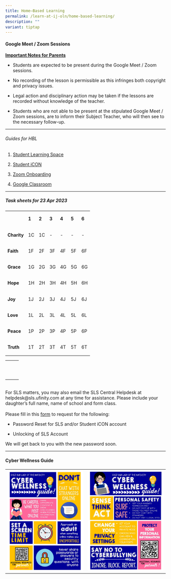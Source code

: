 ```yaml
---
title: Home–Based Learning
permalink: /learn-at-ij-oln/home-based-learning/
description: ""
variant: tiptap
---
```

<h4><strong>Google Meet / Zoom Sessions</strong></h4>
<p><strong><u>Important Notes for Parents</u></strong>
</p>
<ul data-tight="true" class="tight">
<li>
<p>Students are expected to be present during the Google Meet / Zoom sessions.</p>
</li>
<li>
<p>No recording of the lesson is permissible as this infringes both copyright
and privacy issues.</p>
</li>
<li>
<p>Legal action and disciplinary action may be taken if the lessons are recorded
without knowledge of the teacher.</p>
</li>
<li>
<p>Students who are not able to be present at the stipulated Google Meet
/ Zoom sessions, are to inform their Subject Teacher, who will then see
to the necessary follow-up.</p>
</li>
</ul>
<hr>
<h6>Guides for HBL</h6>
<ol data-tight="true" class="tight">
<li>
<p><a href="/files/Guides/STUDENT LEARNING SPACE.pdf" rel="noopener" target="_blank">Student Learning Space</a>
</p>
</li>
<li>
<p><a href="/files/Guides/STUDENT ICON.pdf" rel="noopener" target="_blank">Student iCON</a>
</p>
</li>
<li>
<p><a href="/files/Guides/ZOOM ONBOARDING GUIDE.pdf" rel="noopener" target="_blank">Zoom Onboarding</a>
</p>
</li>
<li>
<p><a href="/files/Guides/GOOGLE CLASSROOM.pdf" rel="noopener" target="_blank">Google Classroom</a>
</p>
</li>
</ol>
<hr>
<h5>Task sheets for 23 Apr 2023</h5>
<table>
<tbody>
<tr>
<td rowspan="1" colspan="1">
<p></p>
</td>
<td rowspan="1" colspan="1">
<p><strong>1</strong>
</p>
</td>
<td rowspan="1" colspan="1">
<p><strong>2</strong>
</p>
</td>
<td rowspan="1" colspan="1">
<p><strong>3</strong>
</p>
</td>
<td rowspan="1" colspan="1">
<p><strong>4</strong>
</p>
</td>
<td rowspan="1" colspan="1">
<p><strong>5</strong>
</p>
</td>
<td rowspan="1" colspan="1">
<p><strong>6</strong>
</p>
</td>
</tr>
<tr>
<td rowspan="1" colspan="1">
<p><strong>Charity</strong>
</p>
</td>
<td rowspan="1" colspan="1">
<p>1C</p>
</td>
<td rowspan="1" colspan="1">
<p>1C</p>
</td>
<td rowspan="1" colspan="1">
<p>-</p>
</td>
<td rowspan="1" colspan="1">
<p>-</p>
</td>
<td rowspan="1" colspan="1">
<p>-</p>
</td>
<td rowspan="1" colspan="1">
<p>-</p>
</td>
</tr>
<tr>
<td rowspan="1" colspan="1">
<p><strong>Faith</strong>
</p>
</td>
<td rowspan="1" colspan="1">
<p>1F</p>
</td>
<td rowspan="1" colspan="1">
<p>2F</p>
</td>
<td rowspan="1" colspan="1">
<p>3F</p>
</td>
<td rowspan="1" colspan="1">
<p>4F</p>
</td>
<td rowspan="1" colspan="1">
<p>5F</p>
</td>
<td rowspan="1" colspan="1">
<p>6F</p>
</td>
</tr>
<tr>
<td rowspan="1" colspan="1">
<p><strong>Grace</strong>
</p>
</td>
<td rowspan="1" colspan="1">
<p>1G</p>
</td>
<td rowspan="1" colspan="1">
<p>2G</p>
</td>
<td rowspan="1" colspan="1">
<p>3G</p>
</td>
<td rowspan="1" colspan="1">
<p>4G</p>
</td>
<td rowspan="1" colspan="1">
<p>5G</p>
</td>
<td rowspan="1" colspan="1">
<p>6G</p>
</td>
</tr>
<tr>
<td rowspan="1" colspan="1">
<p><strong>Hope</strong>
</p>
</td>
<td rowspan="1" colspan="1">
<p>1H</p>
</td>
<td rowspan="1" colspan="1">
<p>2H</p>
</td>
<td rowspan="1" colspan="1">
<p>3H</p>
</td>
<td rowspan="1" colspan="1">
<p>4H</p>
</td>
<td rowspan="1" colspan="1">
<p>5H</p>
</td>
<td rowspan="1" colspan="1">
<p>6H</p>
</td>
</tr>
<tr>
<td rowspan="1" colspan="1">
<p><strong>Joy</strong>
</p>
</td>
<td rowspan="1" colspan="1">
<p>1J</p>
</td>
<td rowspan="1" colspan="1">
<p>2J</p>
</td>
<td rowspan="1" colspan="1">
<p>3J</p>
</td>
<td rowspan="1" colspan="1">
<p>4J</p>
</td>
<td rowspan="1" colspan="1">
<p>5J</p>
</td>
<td rowspan="1" colspan="1">
<p>6J</p>
</td>
</tr>
<tr>
<td rowspan="1" colspan="1">
<p><strong>Love</strong>
</p>
</td>
<td rowspan="1" colspan="1">
<p>1L</p>
</td>
<td rowspan="1" colspan="1">
<p>2L</p>
</td>
<td rowspan="1" colspan="1">
<p>3L</p>
</td>
<td rowspan="1" colspan="1">
<p>4L</p>
</td>
<td rowspan="1" colspan="1">
<p>5L</p>
</td>
<td rowspan="1" colspan="1">
<p>6L</p>
</td>
</tr>
<tr>
<td rowspan="1" colspan="1">
<p><strong>Peace</strong>
</p>
</td>
<td rowspan="1" colspan="1">
<p>1P</p>
</td>
<td rowspan="1" colspan="1">
<p>2P</p>
</td>
<td rowspan="1" colspan="1">
<p>3P</p>
</td>
<td rowspan="1" colspan="1">
<p>4P</p>
</td>
<td rowspan="1" colspan="1">
<p>5P</p>
</td>
<td rowspan="1" colspan="1">
<p>6P</p>
</td>
</tr>
<tr>
<td rowspan="1" colspan="1">
<p><strong>Truth</strong>
</p>
</td>
<td rowspan="1" colspan="1">
<p>1T</p>
</td>
<td rowspan="1" colspan="1">
<p>2T</p>
</td>
<td rowspan="1" colspan="1">
<p>3T</p>
</td>
<td rowspan="1" colspan="1">
<p>4T</p>
</td>
<td rowspan="1" colspan="1">
<p>5T</p>
</td>
<td rowspan="1" colspan="1">
<p>6T</p>
</td>
</tr>
</tbody>
</table>
<p></p>
<table>
<tbody>
<tr>
<th rowspan="1" colspan="1">
<p></p>
</th>
<th rowspan="1" colspan="1">
<p></p>
</th>
<th rowspan="1" colspan="1">
<p></p>
</th>
</tr>
<tr>
<td rowspan="1" colspan="1">
<p></p>
</td>
<td rowspan="1" colspan="1">
<p></p>
</td>
<td rowspan="1" colspan="1">
<p></p>
</td>
</tr>
<tr>
<td rowspan="1" colspan="1">
<p></p>
</td>
<td rowspan="1" colspan="1">
<p></p>
</td>
<td rowspan="1" colspan="1">
<p></p>
</td>
</tr>
</tbody>
</table>
<p>
<br>For SLS matters, you may also email the SLS Central Helpdesk at helpdesk@sls.ufinity.com
at any time for assistance. Please include your daughter’s full name, name
of school and form class.
<br>
<br>Please fill in this&nbsp;<a href="https://go.gov.sg/chijolnpasswordreset" rel="noopener" target="_blank">form</a>&nbsp;to
request for the following:</p>
<ul data-tight="true" class="tight">
<li>
<p>Password Reset for SLS and/or Student iCON account</p>
</li>
<li>
<p>Unlocking of SLS Account</p>
</li>
</ul>
<p>We will get back to you with the new password soon.</p>
<hr>
<h4><strong>Cyber Wellness Guide</strong></h4>
<table>
<tbody>
<tr>
<td rowspan="1" colspan="1">
<div class="isomer-image-wrapper">
<img style="width: 100%" height="auto" width="100%" src="/images/home2.jpg">
</div>
</td>
<td rowspan="1" colspan="1">
<div class="isomer-image-wrapper">
<img style="width: 100%" height="auto" width="100%" src="/images/home3.jpg">
</div>
</td>
</tr>
</tbody>
</table>
<p></p>